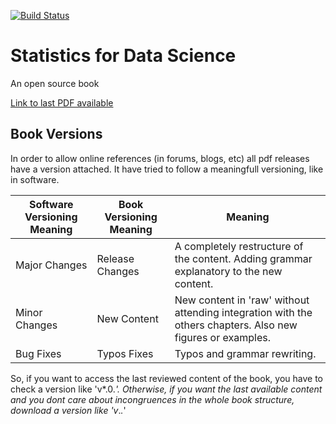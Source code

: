 [![Build Status](https://travis-ci.com/RicardoHS/statistics-for-data-science-book.svg?branch=master)](https://travis-ci.com/RicardoHS/statistics-for-data-science-book)

# Statistics for Data Science
An open source book

[Link to last PDF available](https://github.com/RicardoHS/statistics-for-data-science-book/releases/latest)

## Book Versions
In order to allow online references (in forums, blogs, etc) all pdf releases have a version attached. It have tried to follow a meaningfull
versioning, like in software.

| Software Versioning Meaning | Book Versioning Meaning | Meaning                                                                                                    |
|-----------------------------|-------------------------|------------------------------------------------------------------------------------------------------------|
| Major Changes               | Release Changes         | A completely restructure of the content. Adding grammar explanatory to the new content.                    |
| Minor Changes               | New Content             | New content in 'raw' without attending integration with the others chapters. Also new figures or examples. |
| Bug Fixes                   | Typos Fixes             | Typos and grammar rewriting.                                                                               |

So, if you want to access the last reviewed content of the book, you have to check a version like 'v*.0.*'. Otherwise, if you want the last available content 
and you dont care about incongruences in the whole book structure, download a version like 'v*.*.*'